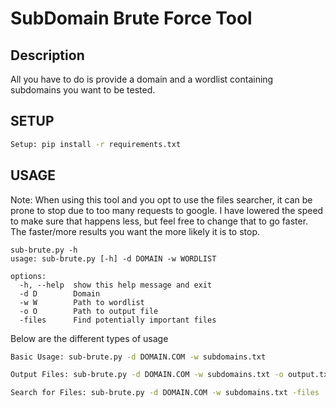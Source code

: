 # SubDomain Brute Force Tool
## Description
All you have to do is provide a domain and a wordlist containing subdomains you want to be tested.
## SETUP
```bash
Setup: pip install -r requirements.txt
```
## USAGE
Note:
When using this tool and you opt to use the files searcher, it can be prone to stop due to too many requests to google. I have lowered the speed to make sure that happens less, but feel free to change that to go faster. The faster/more results you want the more likely it is to stop.
```
sub-brute.py -h
usage: sub-brute.py [-h] -d DOMAIN -w WORDLIST

options:
  -h, --help  show this help message and exit     
  -d D        Domain
  -w W        Path to wordlist
  -o O        Path to output file
  -files      Find potentially important files
```
Below are the different types of usage
```bash
Basic Usage: sub-brute.py -d DOMAIN.COM -w subdomains.txt
```
```bash
Output Files: sub-brute.py -d DOMAIN.COM -w subdomains.txt -o output.txt
```
```bash
Search for Files: sub-brute.py -d DOMAIN.COM -w subdomains.txt -files
```
